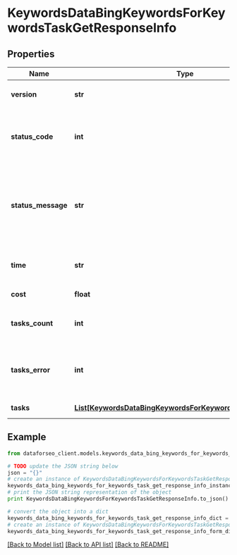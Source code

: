 # KeywordsDataBingKeywordsForKeywordsTaskGetResponseInfo


## Properties

Name | Type | Description | Notes
------------ | ------------- | ------------- | -------------
**version** | **str** | the current version of the API | [optional] 
**status_code** | **int** | general status code you can find the full list of the response codes here | [optional] 
**status_message** | **str** | general informational message you can find the full list of general informational messages here | [optional] 
**time** | **str** | total execution time, seconds | [optional] 
**cost** | **float** | total tasks cost, USD | [optional] 
**tasks_count** | **int** | the number of tasks in the tasks array | [optional] 
**tasks_error** | **int** | the number of tasks in the tasks array returned with an error | [optional] 
**tasks** | [**List[KeywordsDataBingKeywordsForKeywordsTaskGetTaskInfo]**](KeywordsDataBingKeywordsForKeywordsTaskGetTaskInfo.md) | array of tasks | [optional] 

## Example

```python
from dataforseo_client.models.keywords_data_bing_keywords_for_keywords_task_get_response_info import KeywordsDataBingKeywordsForKeywordsTaskGetResponseInfo

# TODO update the JSON string below
json = "{}"
# create an instance of KeywordsDataBingKeywordsForKeywordsTaskGetResponseInfo from a JSON string
keywords_data_bing_keywords_for_keywords_task_get_response_info_instance = KeywordsDataBingKeywordsForKeywordsTaskGetResponseInfo.from_json(json)
# print the JSON string representation of the object
print KeywordsDataBingKeywordsForKeywordsTaskGetResponseInfo.to_json()

# convert the object into a dict
keywords_data_bing_keywords_for_keywords_task_get_response_info_dict = keywords_data_bing_keywords_for_keywords_task_get_response_info_instance.to_dict()
# create an instance of KeywordsDataBingKeywordsForKeywordsTaskGetResponseInfo from a dict
keywords_data_bing_keywords_for_keywords_task_get_response_info_form_dict = keywords_data_bing_keywords_for_keywords_task_get_response_info.from_dict(keywords_data_bing_keywords_for_keywords_task_get_response_info_dict)
```
[[Back to Model list]](../README.md#documentation-for-models) [[Back to API list]](../README.md#documentation-for-api-endpoints) [[Back to README]](../README.md)


